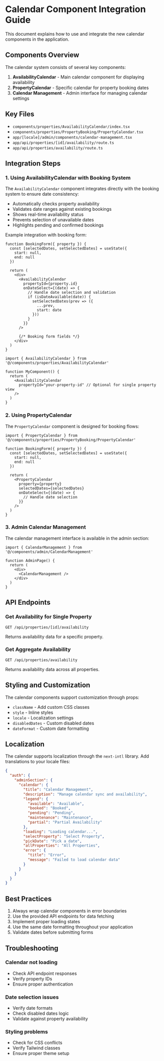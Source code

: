 # Calendar Component Integration Guide

This document explains how to use and integrate the new calendar components in the application.

## Components Overview

The calendar system consists of several key components:

1. **AvailabilityCalendar** - Main calendar component for displaying availability
2. **PropertyCalendar** - Specific calendar for property booking dates
3. **Calendar Management** - Admin interface for managing calendar settings

## Key Files

- `components/properties/AvailabilityCalendar/index.tsx`
- `components/properties/PropertyBooking/PropertyCalendar.tsx`
- `app/[locale]/admin/components/calendar-management.tsx`
- `app/api/properties/[id]/availability/route.ts`
- `app/api/properties/availability/route.ts`

## Integration Steps

### 1. Using AvailabilityCalendar with Booking System

The `AvailabilityCalendar` component integrates directly with the booking system to ensure date consistency:

- Automatically checks property availability
- Validates date ranges against existing bookings
- Shows real-time availability status
- Prevents selection of unavailable dates
- Highlights pending and confirmed bookings

Example integration with booking form:

```tsx
function BookingForm({ property }) {
  const [selectedDates, setSelectedDates] = useState({
    start: null,
    end: null
  })

  return (
    <div>
      <AvailabilityCalendar 
        propertyId={property.id}
        onDateSelect={(date) => {
          // Handle date selection and validation
          if (isDateAvailable(date)) {
            setSelectedDates(prev => ({
              ...prev,
              start: date
            }))
          }
        }}
      />
      
      {/* Booking form fields */}
    </div>
  )
}
```

```tsx
import { AvailabilityCalendar } from '@/components/properties/AvailabilityCalendar'

function MyComponent() {
  return (
    <AvailabilityCalendar 
      propertyId="your-property-id" // Optional for single property view
    />
  )
}
```

### 2. Using PropertyCalendar

The `PropertyCalendar` component is designed for booking flows:

```tsx
import { PropertyCalendar } from '@/components/properties/PropertyBooking/PropertyCalendar'

function BookingForm({ property }) {
  const [selectedDates, setSelectedDates] = useState({
    start: null,
    end: null
  })

  return (
    <PropertyCalendar
      property={property}
      selectedDates={selectedDates}
      onDateSelect={(date) => {
        // Handle date selection
      }}
    />
  )
}
```

### 3. Admin Calendar Management

The calendar management interface is available in the admin section:

```tsx
import { CalendarManagement } from '@/components/admin/CalendarManagement'

function AdminPage() {
  return (
    <div>
      <CalendarManagement />
    </div>
  )
}
```

## API Endpoints

### Get Availability for Single Property
`GET /api/properties/[id]/availability`

Returns availability data for a specific property.

### Get Aggregate Availability
`GET /api/properties/availability`

Returns availability data across all properties.

## Styling and Customization

The calendar components support customization through props:

- `className` - Add custom CSS classes
- `style` - Inline styles
- `locale` - Localization settings
- `disabledDates` - Custom disabled dates
- `dateFormat` - Custom date formatting

## Localization

The calendar supports localization through the `next-intl` library. Add translations to your locale files:

```json
{
  "auth": {
    "adminSection": {
      "calendar": {
        "title": "Calendar Management",
        "description": "Manage calendar sync and availability",
        "legend": {
          "available": "Available",
          "booked": "Booked",
          "pending": "Pending",
          "maintenance": "Maintenance",
          "partial": "Partial Availability"
        },
        "loading": "Loading calendar...",
        "selectProperty": "Select Property",
        "pickDate": "Pick a date",
        "allProperties": "All Properties",
        "error": {
          "title": "Error",
          "message": "Failed to load calendar data"
        }
      }
    }
  }
}
```

## Best Practices

1. Always wrap calendar components in error boundaries
2. Use the provided API endpoints for data fetching
3. Implement proper loading states
4. Use the same date formatting throughout your application
5. Validate dates before submitting forms

## Troubleshooting

### Calendar not loading
- Check API endpoint responses
- Verify property IDs
- Ensure proper authentication

### Date selection issues
- Verify date formats
- Check disabled dates logic
- Validate against property availability

### Styling problems
- Check for CSS conflicts
- Verify Tailwind classes
- Ensure proper theme setup
